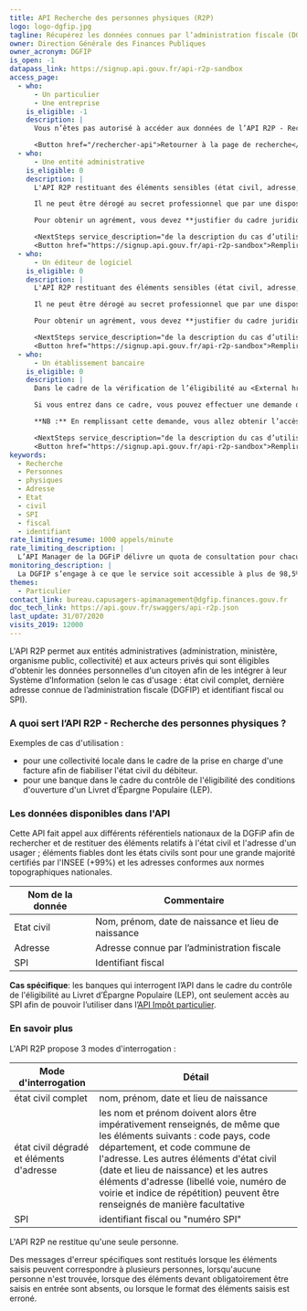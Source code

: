 ```yaml
---
title: API Recherche des personnes physiques (R2P)
logo: logo-dgfip.jpg
tagline: Récupérez les données connues par l’administration fiscale (DGFIP) sur une personne physique (état civil, adresse, identifiant fiscal)
owner: Direction Générale des Finances Publiques
owner_acronym: DGFIP
is_open: -1
datapass_link: https://signup.api.gouv.fr/api-r2p-sandbox
access_page:
  - who:
      - Un particulier
      - Une entreprise
    is_eligible: -1
    description: |
      Vous n’êtes pas autorisé à accéder aux données de l’API R2P - Recherche des personnes physiques.

      <Button href="/rechercher-api">Retourner à la page de recherche</Button>
  - who:
      - Une entité administrative
    is_eligible: 0
    description: |
      L'API R2P restituant des éléments sensibles (état civil, adresse, identifiant fiscal), elle est couverte par la règle du secret professionnel prévue par les dispositions de l’article <External href="https://www.legifrance.gouv.fr/affichCodeArticle.do?cidTexte=LEGITEXT000031366350&idArticle=LEGIARTI000031367308&dateTexte=&categorieLien=cid">l'article L100-3</External> du Livre des Procédures Fiscales, car ceux-ci constituent des données nominatives et personnelles.

      Il ne peut être dérogé au secret professionnel que par une disposition législative spécifique. En conséquence, les informations restituées par l'API R2P ne peuvent être communiquées qu’aux personnes, organismes ou autorités bénéficiant d’une telle mesure et dans la limite fixée par la loi.

      Pour obtenir un agrément, vous devez **justifier du cadre juridique** dans lequel s’inscrit votre demande.

      <NextSteps service_description="de la description du cas d’utilisation" />
      <Button href="https://signup.api.gouv.fr/api-r2p-sandbox">Remplir une demande</Button>
  - who:
      - Un éditeur de logiciel
    is_eligible: 0
    description: |
      L'API R2P restituant des éléments sensibles (état civil, adresse, identifiant fiscal), elle est couverte par la règle du secret professionnel prévue par les dispositions de l’article <External href="https://www.legifrance.gouv.fr/affichCodeArticle.do?cidTexte=LEGITEXT000031366350&idArticle=LEGIARTI000031367308&dateTexte=&categorieLien=cid">l'article L100-3</External> du Livre des Procédures Fiscales, car ceux-ci constituent des données nominatives et personnelles.

      Il ne peut être dérogé au secret professionnel que par une disposition législative spécifique. En conséquence, les informations restituées par l'API R2P ne peuvent être communiquées qu’aux personnes, organismes ou autorités bénéficiant d’une telle mesure et dans la limite fixée par la loi.

      Pour obtenir un agrément, vous devez **justifier du cadre juridique** dans lequel s’inscrit votre demande.

      <NextSteps service_description="de la description du cas d’utilisation" is_editeur={true}/>
      <Button href="https://signup.api.gouv.fr/api-r2p-sandbox">Remplir une demande</Button>
  - who:
      - Un établissement bancaire
    is_eligible: 0
    description: |
      Dans le cadre de la vérification de l’éligibilité au <External href="https://www.service-public.fr/particuliers/vosdroits/F2367">LEP</External> les banques peuvent être considérées comme une administration au sens de <External href="https://www.legifrance.gouv.fr/affichCodeArticle.do?cidTexte=LEGITEXT000031366350&idArticle=LEGIARTI000031367308&dateTexte=&categorieLien=cid">l'article L100-3</External> du *code des relations entre le public et l'administration*.

      Si vous entrez dans ce cadre, vous pouvez effectuer une demande d'accès à l’API R2P.

      **NB :** En remplissant cette demande, vous allez obtenir l’accès à l'API R2P. Afin d'accéder aux données il est également nécessaire d’avoir accès à <External href="/les-api/impot-particulier/demande-acces">l'API Impôt Particulier</External>, qui contient les données nécessaires à la vérification de l'éligibilité au LEP.

      <NextSteps service_description="de la description du cas d’utilisation"/>
      <Button href="https://signup.api.gouv.fr/api-r2p-sandbox">Remplir une demande</Button>
keywords:
  - Recherche
  - Personnes
  - physiques
  - Adresse
  - Etat
  - civil
  - SPI
  - fiscal
  - identifiant
rate_limiting_resume: 1000 appels/minute
rate_limiting_description: |
  L’API Manager de la DGFiP délivre un quota de consultation pour chacun de ses partenaires pour chaque API utilisée. Concernant l'API R2P le quota par partenaire est fixé à 1 000 appels à la minute.
monitoring_description: |
  La DGFIP s’engage à ce que le service soit accessible à plus de 98,5% et à communiquer sur les coupures de service ponctuelles qui pourraient survenir.
themes:
  - Particulier
contact_link: bureau.capusagers-apimanagement@dgfip.finances.gouv.fr
doc_tech_link: https://api.gouv.fr/swaggers/api-r2p.json
last_update: 31/07/2020
visits_2019: 12000
---
```


L'API R2P permet aux entités administratives (administration, ministère, organisme public, collectivité) et aux acteurs privés qui sont éligibles d'obtenir les données personnelles d'un citoyen afin de les intégrer à leur Système d’Information (selon le cas d'usage : état civil complet, dernière adresse connue de l’administration fiscale (DGFIP) et identifiant fiscal ou SPI).

### A quoi sert l’API R2P - Recherche des personnes physiques ?

Exemples de cas d'utilisation :

- pour une collectivité locale dans le cadre de la prise en charge d'une facture afin de fiabiliser l'état civil du débiteur.
- pour une banque dans le cadre du contrôle de l'éligibilité des conditions d'ouverture d'un Livret d’Épargne Populaire (LEP).

### Les données disponibles dans l'API

Cette API fait appel aux différents référentiels nationaux de la DGFiP afin de rechercher et de restituer des éléments relatifs à l'état civil et l'adresse d'un usager ; éléments fiables dont les états civils sont pour une grande majorité certifiés par l'INSEE (+99%) et les adresses conformes aux normes topographiques nationales.

| Nom de la donnée | Commentaire                                         |
| ---------------- | --------------------------------------------------- |
| Etat civil       | Nom, prénom, date de naissance et lieu de naissance |
| Adresse          | Adresse connue par l’administration fiscale         |
| SPI              | Identifiant fiscal                                  |

**Cas spécifique**: les banques qui interrogent l’API dans le cadre du contrôle de l'éligibilité au Livret d’Épargne Populaire (LEP), ont seulement accès au SPI afin de pouvoir l’utiliser dans l’[API Impôt particulier](/les-api/impot-particulier).

### En savoir plus

L'API R2P propose 3 modes d'interrogation :

| Mode d'interrogation                     | Détail                                                                                                                                                                                                                                                                                                                                                               |
| ---------------------------------------- | -------------------------------------------------------------------------------------------------------------------------------------------------------------------------------------------------------------------------------------------------------------------------------------------------------------------------------------------------------------------- |
| état civil complet                       | nom, prénom, date et lieu de naissance                                                                                                                                                                                                                                                                                                                               |
| état civil dégradé et éléments d'adresse | les nom et prénom doivent alors être impérativement renseignés, de même que les éléments suivants : code pays, code département, et code commune de l'adresse. Les autres éléments d'état civil (date et lieu de naissance) et les autres éléments d'adresse (libellé voie, numéro de voirie et indice de répétition) peuvent être renseignés de manière facultative |
| SPI                                      | identifiant fiscal ou "numéro SPI"                                                                                                                                                                                                                                                                                                                                   |

L'API R2P ne restitue qu'une seule personne.

Des messages d'erreur spécifiques sont restitués lorsque les éléments saisis peuvent correspondre à plusieurs personnes, lorsqu'aucune personne n'est trouvée, lorsque des éléments devant obligatoirement être saisis en entrée sont absents, ou lorsque le format des éléments saisis est erroné.
